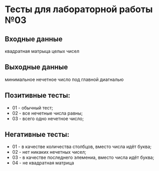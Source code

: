 # Тесты для лабораторной работы №03

## Входные данные
квадратная матрыца целых чисел

## Выходные данные
минимальное нечетное число под главной диагналью

## Позитивные тесты:
- 01 - обычный тест;
- 02 - все нечетные числа равны;
- 03 - всего одно нечетное число;

## Негативные тесты:
- 01 - в качестве количества столбцов, вместо числа идёт буква;
- 02 - нет никаких нечетных чисел;
- 03 - в качестве последнего элемениа, вместо числа идёт буква;
- 04 - не квадратная матрица
